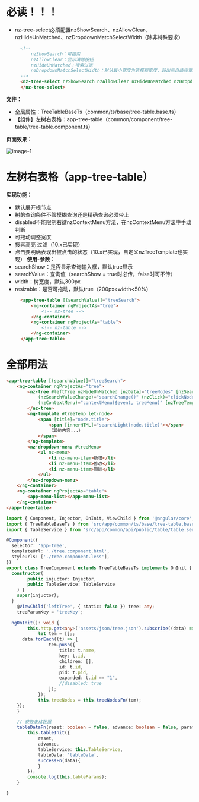 # 必读！！！
- nz-tree-select必须配置nzShowSearch、nzAllowClear、nzHideUnMatched、nzDropdownMatchSelectWidth（除非特殊要求）
  ```html
	<!-- 
		nzShowSearch：可搜索
		nzAllowClear：显示清除按钮
		nzHideUnMatched：搜索过滤
		nzDropdownMatchSelectWidth：默认最小宽度为选择器宽度，超出后自适应宽度。  
	-->
	<nz-tree-select nzShowSearch nzAllowClear nzHideUnMatched nzDropdownMatchSelectWidth [nzNodes]="nodes" nzPlaceHolder="">
	</nz-tree-select>
	```

**文件：**
- 全局属性：TreeTableBaseTs（common/ts/base/tree-table.base.ts）
- 【组件】左树右表格：app-tree-table（common/component/tree-table/tree-table.component.ts）

**页面效果：**

![image-1](assets/md/imgs/tree-table.png)

# 左树右表格（app-tree-table）
**实现功能：**
- 默认展开根节点
- 树的查询条件不管模糊查询还是精确查询必须带上
- disabled不能限制右键nzContextMenu方法，在nzContextMenu方法中手动判断
- 可拖动调整宽度
- 搜索高亮 过滤（10.x已实现）
- 点击要明确表现出被点击的状态（10.x已实现，自定义nzTreeTemplate也实现）
**使用-参数：**
- searchShow：是否显示查询输入框，默认true显示
- searchValue：查询值（searchShow = true时必传，false时可不传）
- width：树宽度，默认300px
- resizable：是否可拖动，默认true（200px<width<50%）
  ```html
	<app-tree-table [(searchValue)]="treeSearch">
		<ng-container ngProjectAs="tree">
			<!-- nz-tree -->
		</ng-container>
		<ng-container ngProjectAs="table">
			<!-- nz-table -->
		</ng-container>
	</app-tree-table>
	```

# 全部用法
```html
<app-tree-table [(searchValue)]="treeSearch">
	<ng-container ngProjectAs="tree">
		<nz-tree #leftTree nzHideUnMatched [nzData]="treeNodes" [nzSearchValue]="treeSearch"
			(nzSearchValueChange)="searchChange()" (nzClick)="clickNodeFn($event, tableDataFn)"
			(nzContextMenu)="contextMenu($event, treeMenu)" [nzTreeTemplate]="treeTemp">
		</nz-tree>
		<ng-template #treeTemp let-node>
			<span [title]="node.title">
				<span [innerHTML]="searchLight(node.title)"></span>
				（其他内容...）
			</span>
		</ng-template>
		<nz-dropdown-menu #treeMenu>
			<ul nz-menu>
				<li nz-menu-item>新增</li>
				<li nz-menu-item>修改</li>
				<li nz-menu-item>删除</li>
			</ul>
		</nz-dropdown-menu>
	</ng-container>
	<ng-container ngProjectAs="table">
		<app-menu-list></app-menu-list>
	</ng-container>
</app-tree-table>
```
```typescript
import { Component, Injector, OnInit, ViewChild } from '@angular/core';
import { TreeTableBaseTs } from 'src/app/common/ts/base/tree-table.base';
import { TableService } from 'src/app/common/api/public/table/table.service';

@Component({
  selector: 'app-tree',
  templateUrl: './tree.component.html',
  styleUrls: ['./tree.component.less'],
})
export class TreeComponent extends TreeTableBaseTs implements OnInit {
  constructor(
		public injuctor: Injector,
		public TableService: TableService
	) {
    super(injuctor);
  }
	@ViewChild('leftTree', { static: false }) tree: any;
	treeParamKey = 'treeKey';

  ngOnInit(): void {
		this.http.get<any>('assets/json/tree.json').subscribe((data) => {
			let tem = [];;
      data.forEach((t) => {
				tem.push({
					title: t.name,
					key: t.id,
					children: [],
					id: t.id,
					pid: t.pid,
					expanded: t.id == "1",
					//disabled: true
				});
			});
			this.treeNodes = this.treeNodesFn(tem);
    });
	}

	// 获取表格数据
	tableDataFn(reset: boolean = false, advance: boolean = false, params?: Function) {
		this.tableInit({
			reset,
			advance,
			tableService: this.TableService,
			tableData: 'tableData',
			successFn(data){
			}
		});
		console.log(this.tableParams);
	}

}
```